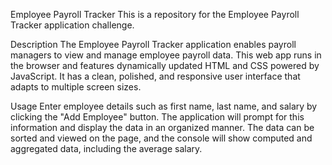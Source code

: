 Employee Payroll Tracker
This is a repository for the Employee Payroll Tracker application challenge.

Description
The Employee Payroll Tracker application enables payroll managers to view and manage employee payroll data. This web app runs in the browser and features dynamically updated HTML and CSS powered by JavaScript. It has a clean, polished, and responsive user interface that adapts to multiple screen sizes.

Usage
Enter employee details such as first name, last name, and salary by clicking the "Add Employee" button. The application will prompt for this information and display the data in an organized manner. The data can be sorted and viewed on the page, and the console will show computed and aggregated data, including the average salary.